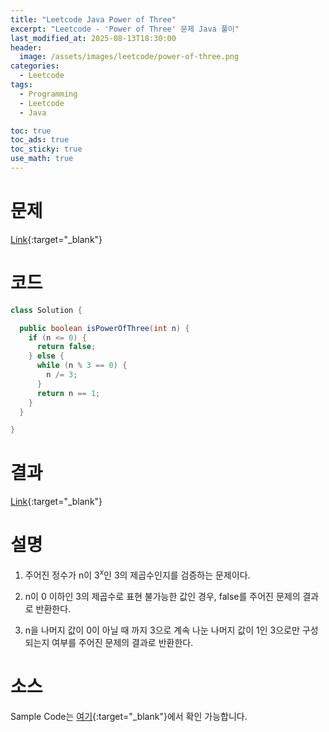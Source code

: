 ```yaml
---
title: "Leetcode Java Power of Three"
excerpt: "Leetcode - 'Power of Three' 문제 Java 풀이"
last_modified_at: 2025-08-13T18:30:00
header:
  image: /assets/images/leetcode/power-of-three.png
categories:
  - Leetcode
tags:
  - Programming
  - Leetcode
  - Java

toc: true
toc_ads: true
toc_sticky: true
use_math: true
---
```

# 문제
[Link](https://leetcode.com/problems/power-of-three/){:target="_blank"}

# 코드
```java
class Solution {

  public boolean isPowerOfThree(int n) {
    if (n <= 0) {
      return false;
    } else {
      while (n % 3 == 0) {
        n /= 3;
      }
      return n == 1;
    }
  }

}
```

# 결과
[Link](https://leetcode.com/problems/power-of-three/submissions/1733532865/){:target="_blank"}

# 설명
1. 주어진 정수가 n이 $3^x$인 3의 제곱수인지를 검증하는 문제이다.

2. n이 0 이하인 3의 제곱수로 표현 불가능한 값인 경우, false를 주어진 문제의 결과로 반환한다.

3. n을 나머지 값이 0이 아닐 때 까지 3으로 계속 나눈 나머지 값이 1인 3으로만 구성되는지 여부를 주어진 문제의 결과로 반환한다.

# 소스
Sample Code는 [여기](https://github.com/GracefulSoul/leetcode/blob/master/src/main/java/gracefulsoul/problems/PowerOfThree.java){:target="_blank"}에서 확인 가능합니다.